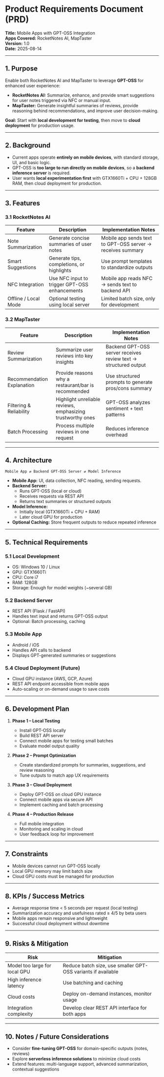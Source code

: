 
# Product Requirements Document (PRD)  
**Title:** Mobile Apps with GPT-OSS Integration  
**Apps Covered:** RocketNotes AI, MapTaster  
**Version:** 1.0  
**Date:** 2025-08-14  

---

## 1. Purpose

Enable both RocketNotes AI and MapTaster to leverage **GPT-OSS** for enhanced user experience:  

- **RocketNotes AI:** Summarize, enhance, and provide smart suggestions for user notes triggered via NFC or manual input.  
- **MapTaster:** Generate insightful summaries of reviews, provide reasoning behind recommendations, and improve user decision-making.  

**Goal:** Start with **local development for testing**, then move to **cloud deployment** for production usage.  

---

## 2. Background

- Current apps operate **entirely on mobile devices**, with standard storage, UI, and basic logic.  
- GPT-OSS is **too large to run directly on mobile devices**, so a **backend inference server** is required.  
- User wants **local experimentation first** with GTX1660Ti + CPU + 128GB RAM, then cloud deployment for production.  

---

## 3. Features

### 3.1 RocketNotes AI

| Feature | Description | Implementation Notes |
|---------|-------------|--------------------|
| Note Summarization | Generate concise summaries of user notes | Mobile app sends text to GPT-OSS server → receives summary |
| Smart Suggestions | Generate tips, completions, or highlights | Use prompt templates to standardize outputs |
| NFC Integration | Use NFC input to trigger GPT-OSS enhancements | Mobile app reads NFC → sends text to backend API |
| Offline / Local Mode | Optional testing using local server | Limited batch size, only for development |

### 3.2 MapTaster

| Feature | Description | Implementation Notes |
|---------|-------------|--------------------|
| Review Summarization | Summarize user reviews into key insights | Backend GPT-OSS server receives review text → structured output |
| Recommendation Explanation | Provide reasons why a restaurant/bar is recommended | Use structured prompts to generate pros/cons summary |
| Filtering & Reliability | Highlight unreliable reviews, emphasizing trustworthy ones | GPT-OSS analyzes sentiment + text patterns |
| Batch Processing | Process multiple reviews in one request | Reduces inference overhead |

---

## 4. Architecture

```
Mobile App ⇄ Backend GPT-OSS Server ⇄ Model Inference
```

- **Mobile App:** UI, data collection, NFC reading, sending requests.  
- **Backend Server:**  
  - Runs GPT-OSS (local or cloud)  
  - Receives requests via REST API  
  - Returns text summaries or structured outputs  
- **Model Inference:**  
  - Initially local (GTX1660Ti + CPU + RAM)  
  - Later cloud GPU for production  
- **Optional Caching:** Store frequent outputs to reduce repeated inference  

---

## 5. Technical Requirements

### 5.1 Local Development
- OS: Windows 10 / Linux  
- GPU: GTX1660Ti  
- CPU: Core i7  
- RAM: 128GB  
- Storage: Enough for model weights (~several GB)  

### 5.2 Backend Server
- REST API (Flask / FastAPI)  
- Handles text input and returns GPT-OSS output  
- Optional: Batch processing, caching  

### 5.3 Mobile App
- Android / iOS  
- Handles API calls to backend  
- Displays GPT-generated summaries or suggestions  

### 5.4 Cloud Deployment (Future)
- Cloud GPU instance (AWS, GCP, Azure)  
- REST API endpoint accessible from mobile apps  
- Auto-scaling or on-demand usage to save costs  

---

## 6. Development Plan

1. **Phase 1 – Local Testing**
   - Install GPT-OSS locally  
   - Build REST API server  
   - Connect mobile apps for testing small batches  
   - Evaluate model output quality  

2. **Phase 2 – Prompt Optimization**
   - Create standardized prompts for summaries, suggestions, and review reasoning  
   - Tune outputs to match app UX requirements  

3. **Phase 3 – Cloud Deployment**
   - Deploy GPT-OSS on cloud GPU instance  
   - Connect mobile apps via secure API  
   - Implement caching and batch processing  

4. **Phase 4 – Production Release**
   - Full mobile integration  
   - Monitoring and scaling in cloud  
   - User feedback loop for improvement  

---

## 7. Constraints

- Mobile devices cannot run GPT-OSS locally  
- Local GPU memory may limit batch size  
- Cloud GPU costs must be managed for production  

---

## 8. KPIs / Success Metrics

- Average response time < 5 seconds per request (local testing)  
- Summarization accuracy and usefulness rated ≥ 4/5 by beta users  
- Mobile apps remain responsive and lightweight  
- Successful cloud deployment without downtime  

---

## 9. Risks & Mitigation

| Risk | Mitigation |
|------|------------|
| Model too large for local GPU | Reduce batch size, use smaller GPT-OSS variants if available |
| High inference latency | Use batching and caching |
| Cloud costs | Deploy on-demand instances, monitor usage |
| Integration complexity | Develop clear REST API interface for both apps |

---

## 10. Notes / Future Considerations

- Consider **fine-tuning GPT-OSS** for domain-specific outputs (notes, reviews)  
- Explore **serverless inference solutions** to minimize cloud costs  
- Extend features: multi-language support, advanced summarization, contextual suggestions  
